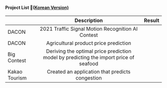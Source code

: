 #### Project List 📝([Korean Version)](https://viridian-monarch-554.notion.site/Project-List-2fb5f156c064465f9dcd66d49e4188ee)

|               |                                      Description                                      | Result |
|---------------|:-------------------------------------------------------------------------------------:|--------|
| DACON         | 2021 Traffic Signal Motion Recognition AI Contest                                     |        |
| DACON         | Agricultural product price prediction                                                 |        |
| Big Contest   | Deriving the optimal price prediction model by predicting the import price of seafood |        |
| Kakao Tourism | Created an application that predicts congestion                                       |        |

